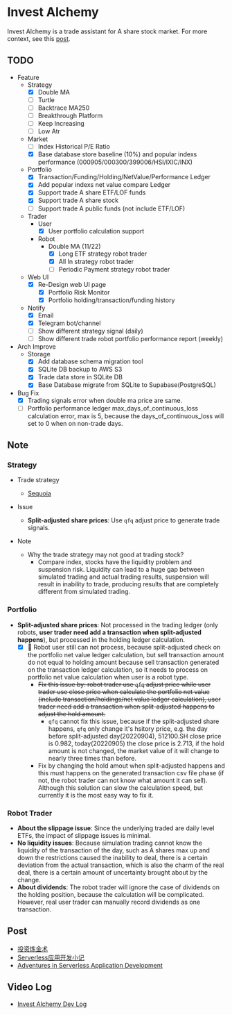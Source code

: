 # Invest Alchemy

Invest Alchemy is a trade assistant for A share stock market. For more context, see this [post](https://www.bmpi.dev/money/invest-alchemy/).

## TODO

- Feature
  - Strategy
    - [x] Double MA
    - [ ] Turtle
    - [ ] Backtrace MA250
    - [ ] Breakthrough Platform
    - [ ] Keep Increasing
    - [ ] Low Atr
  - Market
    - [ ] Index Historical P/E Ratio
    - [x] Base database store baseline (10%) and popular indexs performance (000905/000300/399006/HSI/IXIC/INX)
  - Portfolio
    - [x] Transaction/Funding/Holding/NetValue/Performance Ledger
    - [x] Add popular indexs net value compare Ledger
    - [x] Support trade A share ETF/LOF funds
    - [x] Support trade A share stock
    - [ ] Support trade A public funds (not include ETF/LOF)
  - Trader
    - User
      - [x] User portfolio calculation support
    - Robot
      - Double MA (11/22)
        - [x] Long ETF strategy robot trader
        - [x] All In strategy robot trader
        - [ ] Periodic Payment strategy robot trader
  - Web UI
    - [x] Re-Design web UI page
      - [x] Portfolio Risk Monitor
      - [x] Portfolio holding/transaction/funding history
  - Notify
    - [x] Email
    - [x] Telegram bot/channel
    - [ ] Show different strategy signal (daily)
    - [ ] Show different trade robot portfolio performance report (weekly)

- Arch Improve
  - Storage
    - [x] Add database schema migration tool
    - [x] SQLite DB backup to AWS S3
    - [x] Trade data store in SQLite DB
    - [x] Base Database migrate from SQLite to Supabase(PostgreSQL) 

- Bug Fix
  - [x] Trading signals error when double ma price are same.
  - [ ] Portfolio performance ledger max_days_of_continuous_loss calculation error, max is 5, because the days_of_continuous_loss will set to 0 when on non-trade days.

## Note

### Strategy

- Trade strategy
  - [Sequoia](https://github.com/sngyai/Sequoia)

- Issue
  - **Split-adjusted share prices**: Use `qfq` adjust price to generate trade signals.
  
- Note
  - Why the trade strategy may not good at trading stock?
    - Compare index, stocks have the liquidity problem and suspension risk. Liquidity can lead to a huge gap between simulated trading and actual trading results, suspension will result in inability to trade, producing results that are completely different from simulated trading.

### Portfolio

- **Split-adjusted share prices**: Not processed in the trading ledger (only robots, **user trader need add a transaction when split-adjusted happens**), but processed in the holding ledger calculation.
  - [x] 🐛 Robot user still can not process, because split-adjusted check on the portfolio net value ledger calculation, but sell transaction amount do not equal to holding amount because sell transaction generated on the transaction ledger calculation, so it needs to process on portfolio net value calculation when user is a robot type.
    - ~~Fix this issue by: robot trader use `qfq` adjust price while user trader use close price when calculate the portfolio net value (include transaction/holdings/net value ledger calculation), user trader need add a transaction when split-adjusted happens to adjust the hold amount.~~
      - `qfq` cannot fix this issue, because if the split-adjusted share happens, `qfq` only change it's hsitory price, e.g. the day before split-adjusted day(20220904), 512100.SH close price is 0.982, today(20220905) the close price is 2.713, if the hold amount is not changed, the market value of it will change to nearly three times than before.
    - Fix by changing the hold amout when split-adjusted happens and this must happens on the generated transaction csv file phase (if not, the robot trader can not know what amount it can sell). Although this solution can slow the calculation speed, but currently it is the most easy way to fix it.

### Robot Trader

- **About the slippage issue**: Since the underlying traded are daily level ETFs, the impact of slippage issues is minimal.
- **No liquidity issues**: Because simulation trading cannot know the liquidity of the transaction of the day, such as A shares max up and down the restrictions caused the inability to deal, there is a certain deviation from the actual transaction, which is also the charm of the real deal, there is a certain amount of uncertainty brought about by the change.
- **About dividends**: The robot trader will ignore the case of dividends on the holding position, because the calculation will be complicated. However, real user trader can manually record dividends as one transaction.

## Post

- [投资炼金术](https://www.bmpi.dev/money/invest-alchemy/)
- [Serverless应用开发小记](https://www.bmpi.dev/dev/guide-to-serverless/)
- [Adventures in Serverless Application Development](https://www.bmpi.dev/en/dev/guide-to-serverless/)

## Video Log

- [Invest Alchemy Dev Log](https://youtu.be/i3RDqAd9LKs)
